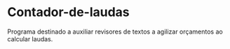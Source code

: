 # Contador-de-laudas

Programa destinado a auxiliar revisores de textos a agilizar orçamentos ao calcular laudas.

